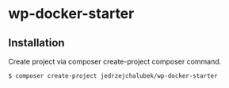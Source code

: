 # wp-docker-starter

## Installation

Create project via composer create-project composer command.

```bash
$ composer create-project jedrzejchalubek/wp-docker-starter
```

